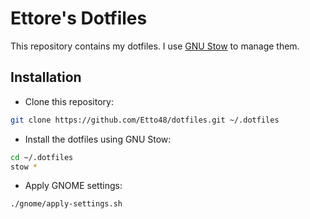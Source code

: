 # Ettore's Dotfiles

This repository contains my dotfiles. I use [GNU Stow](https://www.gnu.org/software/stow/) to manage them.

## Installation

- Clone this repository:

```bash
git clone https://github.com/Etto48/dotfiles.git ~/.dotfiles
```

- Install the dotfiles using GNU Stow:

```bash
cd ~/.dotfiles
stow *
```

- Apply GNOME settings:

```bash
./gnome/apply-settings.sh
```
